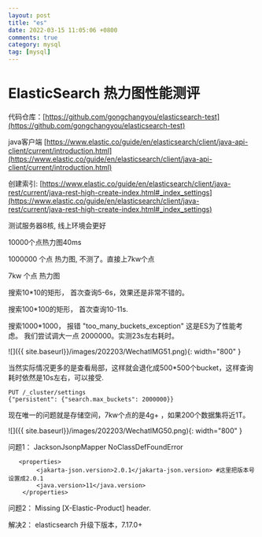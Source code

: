 ```yaml
---
layout: post
title: "es"
date: 2022-03-15 11:05:06 +0800
comments: true
category: mysql
tag: [mysql]
---
```


#  ElasticSearch 热力图性能测评

代码仓库：[https://github.com/gongchangyou/elasticsearch-test](https://github.com/gongchangyou/elasticsearch-test)





java客户端 [https://www.elastic.co/guide/en/elasticsearch/client/java-api-client/current/introduction.html](https://www.elastic.co/guide/en/elasticsearch/client/java-api-client/current/introduction.html)

创建索引: [https://www.elastic.co/guide/en/elasticsearch/client/java-rest/current/java-rest-high-create-index.html#_index_settings](https://www.elastic.co/guide/en/elasticsearch/client/java-rest/current/java-rest-high-create-index.html#_index_settings)


测试服务器8核,  线上环境会更好

10000个点热力图40ms

1000000 个点 热力图, 不测了。直接上7kw个点

7kw 个点 热力图

 搜索10*10的矩形， 首次查询5-6s，效果还是非常不错的。

 搜索100*100的矩形， 首次查询10-11s. 

搜索1000*1000， 报错 "too_many_buckets_exception" 这是ES为了性能考虑。 我们尝试调大一点 2000000。实测23s左右耗时。

![]({{ site.baseurl}}/images/202203/WechatIMG51.png){: width="800" }

当然实际情况更多的是查看局部，这样就会退化成500*500个bucket，这样查询耗时依然是10s左右，可以接受.

```
PUT /_cluster/settings
{"persistent": {"search.max_buckets": 2000000}}
```



现在唯一的问题就是存储空间，7kw个点的是4g+ ，如果200个数据集将近1T。

![]({{ site.baseurl}}/images/202203/WechatIMG50.png){: width="800" }




问题1： JacksonJsonpMapper NoClassDefFoundError 

```
   <properties>
        <jakarta-json.version>2.0.1</jakarta-json.version> #这里把版本号设置成2.0.1
        <java.version>11</java.version>
    </properties>
```



问题2： Missing [X-Elastic-Product] header. 

解决2： elasticsearch 升级下版本，7.17.0+